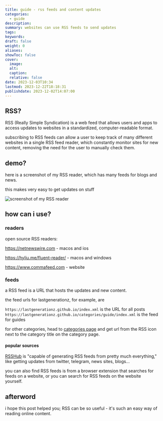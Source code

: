 ```yaml
---
title: guide - rss feeds and content updates
categories:
  - guide
description: 
summary: websites can use RSS feeds to send updates
tags: 
keywords: 
draft: false
weight: 0
aliases: 
showToc: false
cover:
  image: 
  alt: 
  caption: 
  relative: false
date: 2023-12-03T10:34
lastmod: 2023-12-22T18:18:31
publishdate: 2023-12-02T14:07:00
---
```





## RSS?

RSS (Really Simple Syndication) is a web feed that allows users and apps to access updates to websites in a standardized, computer-readable format.

subscribing to RSS feeds can allow a user to keep track of many different websites in a single RSS feed reader, which constantly monitor sites for new content, removing the need for the user to manually check them.


## demo?

here is a screenshot of my RSS reader, which has many feeds for blogs and news.

this makes very easy to get updates on stuff
  
![screenshot of my RSS reader](/images/rss-reader.jpg)

## how can i use?

### readers

open source RSS readers:

<https://netnewswire.com> - macos and ios

<https://hyliu.me/fluent-reader/> - macos and windows

<https://www.commafeed.com> - website


### feeds

a RSS feed is a URL that hosts the updates and new content.

the feed urls for lastgenerationz, for example, are 

`https://lastgenerationz.github.io/index.xml` is the URL for all posts
`https://lastgenerationz.github.io/categories/guide/index.xml` is the feed for guides

for other categories, head to [categories page](/categories/) and get url from the RSS icon next to the category title on the category page.



#### popular sources

[RSSHub](https://docs.rsshub.app/) is "capable of generating RSS feeds from pretty much everything," like getting updates from twitter, telegram, news sites, blogs...

you can also find RSS feeds is from a browser extension that searches for feeds on a website, or you can search for RSS feeds on the website yourself.

## afterword

i hope this post helped you; RSS can be so useful - it's such an easy way of reading online content.


